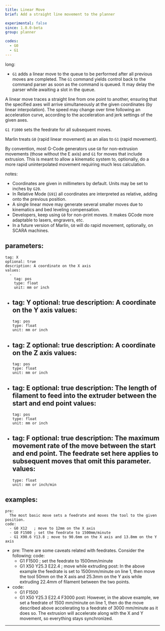 ```yaml
---
title: Linear Move
brief: Add a straight line movement to the planner

experimental: false
since: 1.0.0-beta
group: planner

codes:
  - G0
  - G1
---
```


long:
  - `G1` adds a linear move to the queue to be performed after all previous moves are completed. The `G1` command yields control back to the command parser as soon as the command is queued. It may delay the parser while awaiting a slot in the queue.

  A linear move traces a straight line from one point to another, ensuring that the specified axes will arrive simultaneously at the given coordinates (by linear interpolation). The speed may change over time following an acceleration curve, according to the acceleration and jerk settings of the given axes.

  `G1 F1000` sets the feedrate for all subsequent moves.

  Marlin treats `G0` (rapid linear movement) as an alias to `G1` (rapid movement).

  By convention, most G-Code generators use `G0` for non-extrusion movements (those without the E axis) and `G1` for moves that include extrusion. This is meant to allow a kinematic system to, optionally, do a more rapid uninterpolated movement requiring much less calculation.

notes:
  - Coordinates are given in millimeters by default. Units may be set to inches by `G20`.
  - In Relative Mode (`G91`) all coordinates are interpreted as relative, adding onto the previous position.
  - A single linear move may generate several smaller moves due to kinematics and bed leveling compensation.
  - Developers, keep using `G0` for non-print moves. It makes GCode more adaptable to lasers, engravers, etc.
  - In a future version of Marlin, `G0` will do rapid movement, optionally, on SCARA machines.

parameters:
  -
    tag: X
    optional: true
    description: A coordinate on the X axis
    values:
      -
        tag: pos
        type: float
        unit: mm or inch
  -
    tag: Y
    optional: true
    description: A coordinate on the Y axis
    values:
      -
        tag: pos
        type: float
        unit: mm or inch
  -
    tag: Z
    optional: true
    description: A coordinate on the Z axis
    values:
      -
        tag: pos
        type: float
        unit: mm or inch
  -
    tag: E
    optional: true
    description: The length of filament to feed into the extruder between the start and end point
    values:
      -
        tag: pos
        type: float
        unit: mm or inch
  -
    tag: F
    optional: true
    description: The maximum movement rate of the move between the start and end point. The feedrate set here applies to subsequent moves that omit this parameter.
    values:
      -
        type: float
        unit: mm or inch/min

examples:
  -
    pre:
      The most basic move sets a feedrate and moves the tool to the given position.
    code:
      - G0 X12   ; move to 12mm on the X axis
      - G0 F1500 ; set the feedrate to 1500mm/minute
      - G1 X90.6 Y13.8 ; move to 90.6mm on the X axis and 13.8mm on the Y axis
  -
    pre:
      There are some caveats related with feedrates. Consider the following&#x3A;
    code:
      - G1 F1500 ; set the feedrate to 1500mm/minute
      - G1 X50 Y25.3 E22.4 ; move while extruding
    post:
      In the above example the feedrate is set to 1500mm/minute on line 1, then move the tool 50mm on the X axis and 25.3mm on the Y axis while extruding 22.4mm of filament between the two points.
  -
    code:
      - G1 F1500
      - G1 X50 Y25.3 E22.4 F3000
    post:
      However, in the above example, we set a feedrate of 1500 mm/minute on line 1, then do the move described above accelerating to a feedrate of 3000 mm/minute as it does so. The extrusion will accelerate along with the X and Y movement, so everything stays synchronized.

---
